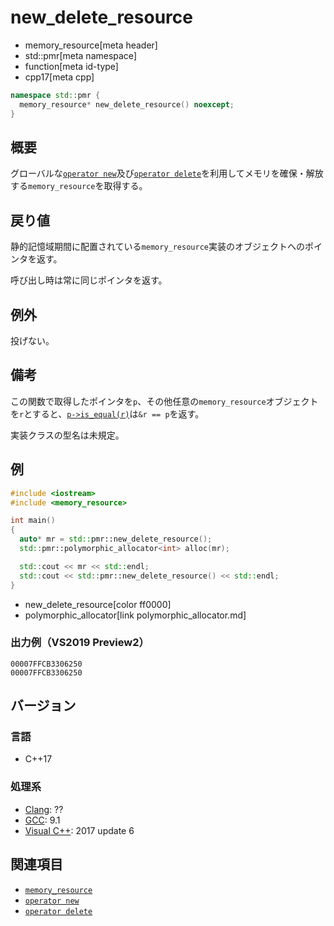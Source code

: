 # new_delete_resource
* memory_resource[meta header]
* std::pmr[meta namespace]
* function[meta id-type]
* cpp17[meta cpp]

```cpp
namespace std::pmr {
  memory_resource* new_delete_resource() noexcept;
}
```

## 概要
グローバルな[`operator new`](/reference/new/op_new.md)及び[`operator delete`](/reference/new/op_delete.md)を利用してメモリを確保・解放する`memory_resource`を取得する。

## 戻り値
静的記憶域期間に配置されている`memory_resource`実装のオブジェクトへのポインタを返す。

呼び出し時は常に同じポインタを返す。

## 例外
投げない。

## 備考
この関数で取得したポインタを`p`、その他任意の`memory_resource`オブジェクトを`r`とすると、[`p->is_equal(r)`](memory_resource/is_equal.md)は`&r == p`を返す。

実装クラスの型名は未規定。

## 例
```cpp example
#include <iostream>
#include <memory_resource>

int main()
{
  auto* mr = std::pmr::new_delete_resource();
  std::pmr::polymorphic_allocator<int> alloc(mr);

  std::cout << mr << std::endl;
  std::cout << std::pmr::new_delete_resource() << std::endl;
}
```
* new_delete_resource[color ff0000]
* polymorphic_allocator[link polymorphic_allocator.md]

### 出力例（VS2019 Preview2）
```
00007FFCB3306250
00007FFCB3306250
```

## バージョン
### 言語
- C++17

### 処理系
- [Clang](/implementation.md#clang): ??
- [GCC](/implementation.md#gcc): 9.1
- [Visual C++](/implementation.md#visual_cpp): 2017 update 6

## 関連項目
- [`memory_resource`](memory_resource.md)
- [`operator new`](/reference/new/op_new.md)
- [`operator delete`](/reference/new/op_delete.md)
